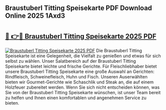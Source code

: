 ## Braustuberl Titting Speisekarte PDF Download Online 2025 1Axd3

# <h2><a href="http://gcaze9i.nevu.top/?p=Braustuberl+Titting+Speisekarte">🔗 👉🔴 Braustuberl Titting Speisekarte 2025 PDF</a></h2>

[![Braustuberl Titting Speisekarte 2025 PDF](https://i.imgur.com/dBaPXMq.png)](http://gcaze9i.nevu.top/?p=Braustuberl+Titting+Speisekarte)
Die Braustuberl Titting Speisekarte ist eine Gelegenheit, die Vielfalt zu genießen und etwas für sich selbst zu wählen. Unser Salatbereich auf der Braustuberl Titting Speisekarte bietet leichte und frische Gerichte. Für Fleischliebhaber bietet unsere Braustuberl Titting Speisekarte eine große Auswahl an Gerichten: Rindfleisch, Schweinefleisch, Huhn und Fisch. Unseren Auserwählten bieten wir Gourmet-Gerichte wie Schaschlik und Steak an, die auf einem Holzfeuer zubereitet werden. Wenn Sie sich nicht entscheiden können, was Sie von der Braustuberl Titting Speisekarte wünschen, ist unser Team bereit zu helfen und Ihnen einen komfortablen und angenehmen Service zu bieten.
